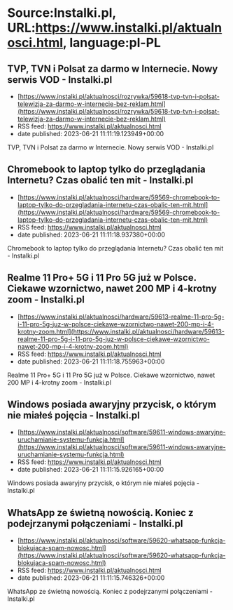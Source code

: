 # Source:Instalki.pl, URL:https://www.instalki.pl/aktualnosci.html, language:pl-PL

## TVP, TVN i Polsat za darmo w Internecie. Nowy serwis VOD - Instalki.pl
 - [https://www.instalki.pl/aktualnosci/rozrywka/59618-tvp-tvn-i-polsat-telewizja-za-darmo-w-internecie-bez-reklam.html](https://www.instalki.pl/aktualnosci/rozrywka/59618-tvp-tvn-i-polsat-telewizja-za-darmo-w-internecie-bez-reklam.html)
 - RSS feed: https://www.instalki.pl/aktualnosci.html
 - date published: 2023-06-21 11:11:19.123949+00:00

TVP, TVN i Polsat za darmo w Internecie. Nowy serwis VOD - Instalki.pl

## Chromebook to laptop tylko do przeglądania Internetu? Czas obalić ten mit - Instalki.pl
 - [https://www.instalki.pl/aktualnosci/hardware/59569-chromebook-to-laptop-tylko-do-przegladania-internetu-czas-obalic-ten-mit.html](https://www.instalki.pl/aktualnosci/hardware/59569-chromebook-to-laptop-tylko-do-przegladania-internetu-czas-obalic-ten-mit.html)
 - RSS feed: https://www.instalki.pl/aktualnosci.html
 - date published: 2023-06-21 11:11:18.937380+00:00

Chromebook to laptop tylko do przeglądania Internetu? Czas obalić ten mit - Instalki.pl

## Realme 11 Pro+ 5G i 11 Pro 5G już w Polsce. Ciekawe wzornictwo, nawet 200 MP i 4-krotny zoom - Instalki.pl
 - [https://www.instalki.pl/aktualnosci/hardware/59613-realme-11-pro-5g-i-11-pro-5g-juz-w-polsce-ciekawe-wzornictwo-nawet-200-mp-i-4-krotny-zoom.html](https://www.instalki.pl/aktualnosci/hardware/59613-realme-11-pro-5g-i-11-pro-5g-juz-w-polsce-ciekawe-wzornictwo-nawet-200-mp-i-4-krotny-zoom.html)
 - RSS feed: https://www.instalki.pl/aktualnosci.html
 - date published: 2023-06-21 11:11:18.755963+00:00

Realme 11 Pro+ 5G i 11 Pro 5G już w Polsce. Ciekawe wzornictwo, nawet 200 MP i 4-krotny zoom - Instalki.pl

## Windows posiada awaryjny przycisk, o którym nie miałeś pojęcia - Instalki.pl
 - [https://www.instalki.pl/aktualnosci/software/59611-windows-awaryjne-uruchamianie-systemu-funkcja.html](https://www.instalki.pl/aktualnosci/software/59611-windows-awaryjne-uruchamianie-systemu-funkcja.html)
 - RSS feed: https://www.instalki.pl/aktualnosci.html
 - date published: 2023-06-21 11:11:15.926165+00:00

Windows posiada awaryjny przycisk, o którym nie miałeś pojęcia - Instalki.pl

## WhatsApp ze świetną nowością. Koniec z podejrzanymi połączeniami - Instalki.pl
 - [https://www.instalki.pl/aktualnosci/software/59620-whatsapp-funkcja-blokujaca-spam-nowosc.html](https://www.instalki.pl/aktualnosci/software/59620-whatsapp-funkcja-blokujaca-spam-nowosc.html)
 - RSS feed: https://www.instalki.pl/aktualnosci.html
 - date published: 2023-06-21 11:11:15.746326+00:00

WhatsApp ze świetną nowością. Koniec z podejrzanymi połączeniami - Instalki.pl

